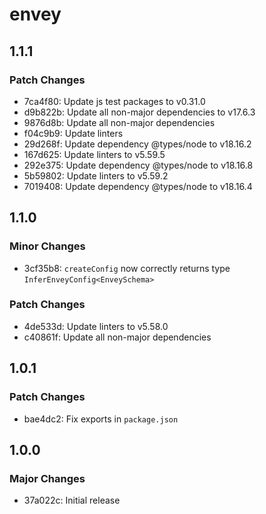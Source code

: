 # envey

## 1.1.1

### Patch Changes

- 7ca4f80: Update js test packages to v0.31.0
- d9b822b: Update all non-major dependencies to v17.6.3
- 9876d8b: Update all non-major dependencies
- f04c9b9: Update linters
- 29d268f: Update dependency @types/node to v18.16.2
- 167d625: Update linters to v5.59.5
- 292e375: Update dependency @types/node to v18.16.8
- 5b59802: Update linters to v5.59.2
- 7019408: Update dependency @types/node to v18.16.4

## 1.1.0

### Minor Changes

- 3cf35b8: `createConfig` now correctly returns type `InferEnveyConfig<EnveySchema>`

### Patch Changes

- 4de533d: Update linters to v5.58.0
- c40861f: Update all non-major dependencies

## 1.0.1

### Patch Changes

- bae4dc2: Fix exports in `package.json`

## 1.0.0

### Major Changes

- 37a022c: Initial release
